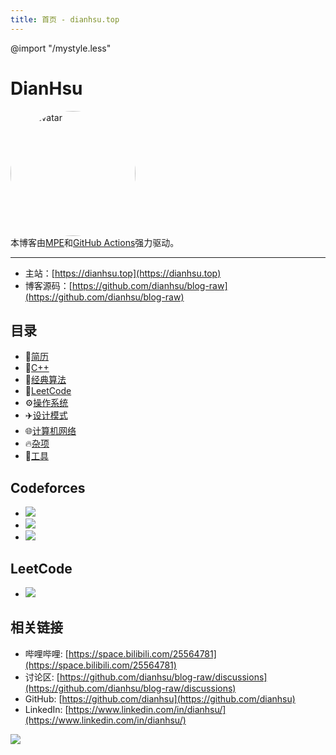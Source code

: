 ```yaml
---
title: 首页 - dianhsu.top
---
```

@import "/mystyle.less"
# DianHsu


<div style="">
<img src="https://cdn.dianhsu.top/image/takagi2.jpeg" style="border-radius:50%;" width=200px title="my avatar" alt="my avatar" />
</div>
本博客由<a href="https://shd101wyy.github.io/markdown-preview-enhanced/#/" target="_blank">MPE</a>和<a href="https://github.com/features/actions" target="_blank">GitHub Actions</a>强力驱动。

--------------------------

- 主站：[https://dianhsu.top](https://dianhsu.top)
- 博客源码：[https://github.com/dianhsu/blog-raw](https://github.com/dianhsu/blog-raw)


## 目录
- :floppy_disk:[简历](https://cdn.dianhsu.top/resume.pdf)
- :apple:[C++](./cplusplus/index.html)
- :rocket:[经典算法](./algorithm/index.html)
- :balloon:[LeetCode](./leetcode/index.html)
- :gear:[操作系统](./operation_system/index.html)
- :airplane:[设计模式](./design_pattern/index.html)
- :globe_with_meridians:[计算机网络](./computer_network/index.html)
- :fire:[杂项](./misc/index.html)
- :banana:[工具](./tool/index.html)

## Codeforces
- <a href="https://codeforces.com/profile/xdO_o"><img src="https://fc.dianhsu.top/cf?user=xdO_o"></a>
- <a href="https://codeforces.com/profile/dianhsu"><img src="https://fc.dianhsu.top/cf?user=dianhsu"></a>
- <a href="https://codeforces.com/profile/dianhsuX"><img src="https://fc.dianhsu.top/cf?user=dianhsuX"></a>

## LeetCode
- <a href="https://leetcode-cn.com/u/dianhsu/"><img src="https://fc.dianhsu.top/lc?user=dianhsu&loc=cn&req=rating"></a>

## 相关链接
- 哔哩哔哩: [https://space.bilibili.com/25564781](https://space.bilibili.com/25564781)
- 讨论区: [https://github.com/dianhsu/blog-raw/discussions](https://github.com/dianhsu/blog-raw/discussions)
- GitHub: [https://github.com/dianhsu](https://github.com/dianhsu)
- LinkedIn: [https://www.linkedin.com/in/dianhsu/](https://www.linkedin.com/in/dianhsu/)

![](https://cdn.dianhsu.top/dianhsu_manim.gif)
